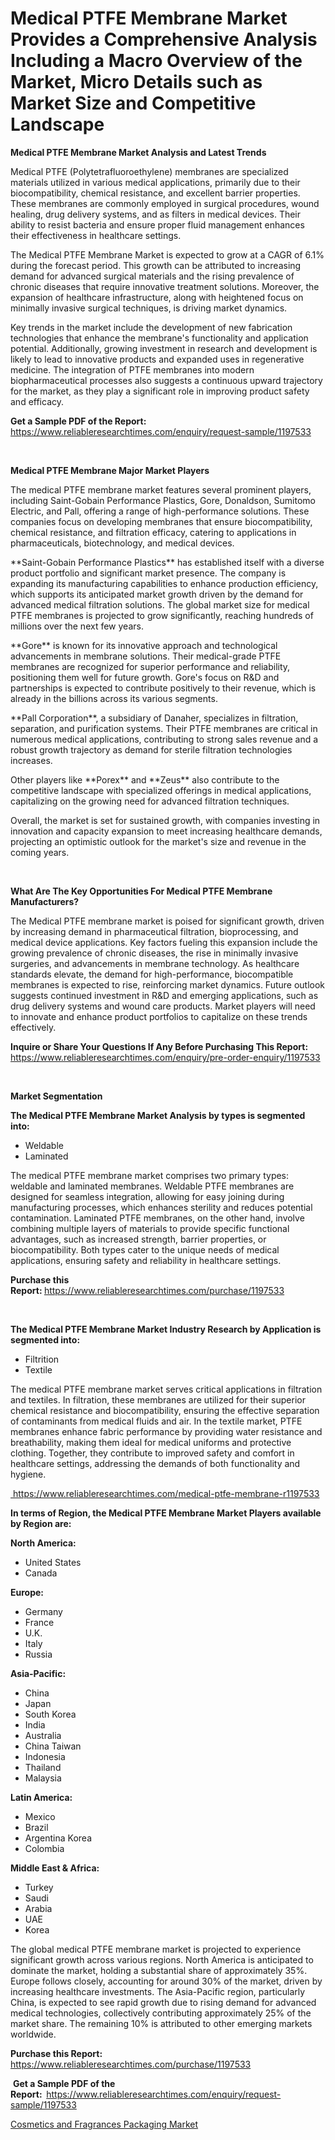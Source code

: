 <p><h1>Medical PTFE Membrane Market Provides a Comprehensive Analysis Including a Macro Overview of the Market, Micro Details such as Market Size and Competitive Landscape</h1></p><p><strong>Medical PTFE Membrane Market Analysis and Latest Trends</strong></p>
<p><p>Medical PTFE (Polytetrafluoroethylene) membranes are specialized materials utilized in various medical applications, primarily due to their biocompatibility, chemical resistance, and excellent barrier properties. These membranes are commonly employed in surgical procedures, wound healing, drug delivery systems, and as filters in medical devices. Their ability to resist bacteria and ensure proper fluid management enhances their effectiveness in healthcare settings.</p><p>The Medical PTFE Membrane Market is expected to grow at a CAGR of 6.1% during the forecast period. This growth can be attributed to increasing demand for advanced surgical materials and the rising prevalence of chronic diseases that require innovative treatment solutions. Moreover, the expansion of healthcare infrastructure, along with heightened focus on minimally invasive surgical techniques, is driving market dynamics.</p><p>Key trends in the market include the development of new fabrication technologies that enhance the membrane's functionality and application potential. Additionally, growing investment in research and development is likely to lead to innovative products and expanded uses in regenerative medicine. The integration of PTFE membranes into modern biopharmaceutical processes also suggests a continuous upward trajectory for the market, as they play a significant role in improving product safety and efficacy.</p></p>
<p><strong>Get a Sample PDF of the Report:&nbsp;</strong> <a href="https://www.reliableresearchtimes.com/enquiry/request-sample/1197533?utm_campaign=3518&utm_medium=2&utm_source=Github&utm_content=ia&utm_term=03042025&utm_id=medical-ptfe-membrane">https://www.reliableresearchtimes.com/enquiry/request-sample/1197533</a></p>
<p>&nbsp;</p>
<p><strong>Medical PTFE Membrane Major Market Players</strong></p>
<p><p>The medical PTFE membrane market features several prominent players, including Saint-Gobain Performance Plastics, Gore, Donaldson, Sumitomo Electric, and Pall, offering a range of high-performance solutions. These companies focus on developing membranes that ensure biocompatibility, chemical resistance, and filtration efficacy, catering to applications in pharmaceuticals, biotechnology, and medical devices.</p><p>**Saint-Gobain Performance Plastics** has established itself with a diverse product portfolio and significant market presence. The company is expanding its manufacturing capabilities to enhance production efficiency, which supports its anticipated market growth driven by the demand for advanced medical filtration solutions. The global market size for medical PTFE membranes is projected to grow significantly, reaching hundreds of millions over the next few years.</p><p>**Gore** is known for its innovative approach and technological advancements in membrane solutions. Their medical-grade PTFE membranes are recognized for superior performance and reliability, positioning them well for future growth. Gore's focus on R&D and partnerships is expected to contribute positively to their revenue, which is already in the billions across its various segments.</p><p>**Pall Corporation**, a subsidiary of Danaher, specializes in filtration, separation, and purification systems. Their PTFE membranes are critical in numerous medical applications, contributing to strong sales revenue and a robust growth trajectory as demand for sterile filtration technologies increases.</p><p>Other players like **Porex** and **Zeus** also contribute to the competitive landscape with specialized offerings in medical applications, capitalizing on the growing need for advanced filtration techniques.</p><p>Overall, the market is set for sustained growth, with companies investing in innovation and capacity expansion to meet increasing healthcare demands, projecting an optimistic outlook for the market's size and revenue in the coming years.</p></p>
<p>&nbsp;</p>
<p><strong>What Are The Key Opportunities For Medical PTFE Membrane Manufacturers?</strong></p>
<p><p>The Medical PTFE membrane market is poised for significant growth, driven by increasing demand in pharmaceutical filtration, bioprocessing, and medical device applications. Key factors fueling this expansion include the growing prevalence of chronic diseases, the rise in minimally invasive surgeries, and advancements in membrane technology. As healthcare standards elevate, the demand for high-performance, biocompatible membranes is expected to rise, reinforcing market dynamics. Future outlook suggests continued investment in R&D and emerging applications, such as drug delivery systems and wound care products. Market players will need to innovate and enhance product portfolios to capitalize on these trends effectively.</p></p>
<p><strong>Inquire or Share Your Questions If Any Before Purchasing This Report:</strong> <a href="https://www.reliableresearchtimes.com/enquiry/pre-order-enquiry/1197533?utm_campaign=3518&utm_medium=2&utm_source=Github&utm_content=ia&utm_term=03042025&utm_id=medical-ptfe-membrane">https://www.reliableresearchtimes.com/enquiry/pre-order-enquiry/1197533</a></p>
<p>&nbsp;</p>
<p><strong>Market Segmentation</strong></p>
<p><strong>The Medical PTFE Membrane Market Analysis by types is segmented into:</strong></p>
<p><ul><li>Weldable</li><li>Laminated</li></ul></p>
<p><p>The medical PTFE membrane market comprises two primary types: weldable and laminated membranes. Weldable PTFE membranes are designed for seamless integration, allowing for easy joining during manufacturing processes, which enhances sterility and reduces potential contamination. Laminated PTFE membranes, on the other hand, involve combining multiple layers of materials to provide specific functional advantages, such as increased strength, barrier properties, or biocompatibility. Both types cater to the unique needs of medical applications, ensuring safety and reliability in healthcare settings.</p></p>
<p><strong>Purchase this Report:&nbsp;</strong><a href="https://www.reliableresearchtimes.com/purchase/1197533?utm_campaign=3518&utm_medium=2&utm_source=Github&utm_content=ia&utm_term=03042025&utm_id=medical-ptfe-membrane">https://www.reliableresearchtimes.com/purchase/1197533</a></p>
<p>&nbsp;</p>
<p><strong>The Medical PTFE Membrane Market Industry Research by Application is segmented into:</strong></p>
<p><ul><li>Filtrition</li><li>Textile</li></ul></p>
<p><p>The medical PTFE membrane market serves critical applications in filtration and textiles. In filtration, these membranes are utilized for their superior chemical resistance and biocompatibility, ensuring the effective separation of contaminants from medical fluids and air. In the textile market, PTFE membranes enhance fabric performance by providing water resistance and breathability, making them ideal for medical uniforms and protective clothing. Together, they contribute to improved safety and comfort in healthcare settings, addressing the demands of both functionality and hygiene.</p></p>
<p><a href="https://www.reliableresearchtimes.com/medical-ptfe-membrane-r1197533?utm_campaign=3518&utm_medium=2&utm_source=Github&utm_content=ia&utm_term=03042025&utm_id=medical-ptfe-membrane">&nbsp;https://www.reliableresearchtimes.com/medical-ptfe-membrane-r1197533</a></p>
<p><strong>In terms of Region, the Medical PTFE Membrane Market Players available by Region are:</strong></p>
<p>
    <p> <strong> North America: </strong>
        <ul>
            <li>United States</li>
            <li>Canada</li>
        </ul>
        </p> 
    <p> <strong> Europe: </strong>
        <ul>
            <li>Germany</li>
            <li>France</li>
            <li>U.K.</li>
            <li>Italy</li>
            <li>Russia</li>
        </ul>
        </p> 
    <p> <strong> Asia-Pacific: </strong>
        <ul>
            <li>China</li>
            <li>Japan</li>
            <li>South Korea</li>
            <li>India</li>
            <li>Australia</li>
            <li>China Taiwan</li>
            <li>Indonesia</li>
            <li>Thailand</li>
            <li>Malaysia</li>
        </ul>
        </p> 
    <p> <strong> Latin America: </strong>
        <ul>
            <li>Mexico</li>
            <li>Brazil</li>
            <li>Argentina Korea</li>
            <li>Colombia</li>
        </ul>
        </p> 
    <p> <strong> Middle East & Africa: </strong>
        <ul>
            <li>Turkey</li>
            <li>Saudi</li>
            <li>Arabia</li>
            <li>UAE</li>
            <li>Korea</li>
        </ul>
    </p>
    </p>
<p><p>The global medical PTFE membrane market is projected to experience significant growth across various regions. North America is anticipated to dominate the market, holding a substantial share of approximately 35%. Europe follows closely, accounting for around 30% of the market, driven by increasing healthcare investments. The Asia-Pacific region, particularly China, is expected to see rapid growth due to rising demand for advanced medical technologies, collectively contributing approximately 25% of the market share. The remaining 10% is attributed to other emerging markets worldwide.</p></p>
<p><strong>Purchase this Report: </strong><a href="https://www.reliableresearchtimes.com/purchase/1197533?utm_campaign=3518&utm_medium=2&utm_source=Github&utm_content=ia&utm_term=03042025&utm_id=medical-ptfe-membrane">https://www.reliableresearchtimes.com/purchase/1197533</a></p>
<p>&nbsp;<strong>Get a Sample PDF of the Report:&nbsp;&nbsp;</strong><a href="https://www.reliableresearchtimes.com/enquiry/request-sample/1197533?utm_campaign=3518&utm_medium=2&utm_source=Github&utm_content=ia&utm_term=03042025&utm_id=medical-ptfe-membrane">https://www.reliableresearchtimes.com/enquiry/request-sample/1197533</a></p>
<p><strong></strong></p>
<p><p><a href="https://github.com/eymermanda0p/Market-Research-Report-List-1/blob/main/cosmetics-and-fragrances-packaging-market.md?utm_campaign=3518&utm_medium=2&utm_source=Github&utm_content=ia&utm_term=03042025&utm_id=medical-ptfe-membrane">Cosmetics and Fragrances Packaging Market</a></p></p>